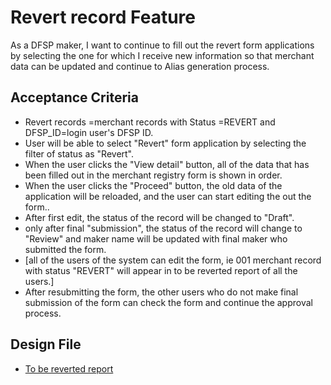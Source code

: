 # Revert record Feature

As a DFSP maker, I want to continue to fill out the revert form applications by selecting the one for which I receive new information so that merchant data can be updated and continue to Alias generation process. 

## Acceptance Criteria

* Revert records =merchant records with Status =REVERT and DFSP_ID=login user's DFSP ID.
* User will be able to select "Revert" form application by selecting the filter of status as "Revert".
* When the user clicks the "View detail" button, all of the data that has been filled out in the merchant registry form is shown in order.
* When the user clicks the "Proceed" button, the old data of the application will be reloaded, and the user can start editing the out the form..
* After first edit, the status of the record will be changed to "Draft".
* only after final "submission", the status of the record will change to "Review" and maker name will be updated with final maker who submitted the form. 
* [all of the users of the system can edit the form, ie 001 merchant record with status "REVERT" will appear in to be reverted report of all the users.]
* After resubmitting the form, the other users who do not make final submission of the form can check the form and continue the approval process.

## Design File

* [To be reverted report](https://www.figma.com/proto/sEFusJJ4pQedgXvfRixE7b/Merchant-Registry-Prototype?page-id=1435%3A7881&type=design&node-id=2121-8001&viewport=417%2C2269%2C0.3&t=ez5lM4RJzlmH2YfI-1&scaling=scale-down&starting-point-node-id=2121%3A8001&mode=design)